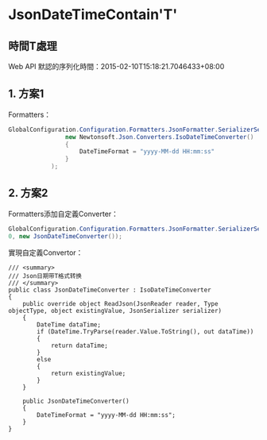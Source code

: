 # JsonDateTimeContain'T'

## 時間T處理

Web API 默認的序列化時間：2015-02-10T15:18:21.7046433+08:00

## 1. 方案1

Formatters：

```csharp
GlobalConfiguration.Configuration.Formatters.JsonFormatter.SerializerSettings.Converters.Add(
                new Newtonsoft.Json.Converters.IsoDateTimeConverter()
                {
                    DateTimeFormat = "yyyy-MM-dd HH:mm:ss"
                }
            );
```

## 2. 方案2

Formatters添加自定義Converter：

```csharp
GlobalConfiguration.Configuration.Formatters.JsonFormatter.SerializerSettings.Converters.Insert(  
0, new JsonDateTimeConverter());
```

實現自定義Convertor：

```text
/// <summary>  
/// Json日期带T格式转换  
/// </summary>  
public class JsonDateTimeConverter : IsoDateTimeConverter  
{  
    public override object ReadJson(JsonReader reader, Type objectType, object existingValue, JsonSerializer serializer)  
    {  
        DateTime dataTime;  
        if (DateTime.TryParse(reader.Value.ToString(), out dataTime))  
        {  
            return dataTime;  
        }  
        else  
        {  
            return existingValue;  
        }  
    }  

    public JsonDateTimeConverter()  
    {  
        DateTimeFormat = "yyyy-MM-dd HH:mm:ss";  
    }  
}
```

